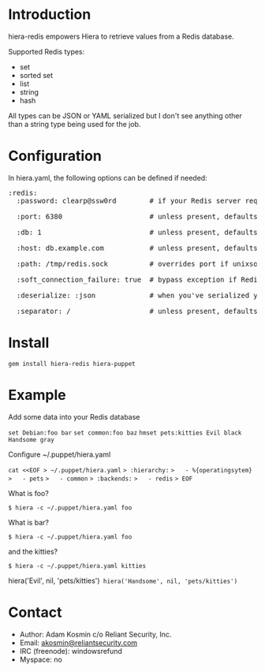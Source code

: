 Introduction
============

hiera-redis empowers Hiera to retrieve values from a Redis database.

Supported Redis types:

* set
* sorted set
* list
* string
* hash

All types can be JSON or YAML serialized but I don't see anything other than a string type being used for the job.

Configuration
=============
In hiera.yaml, the following options can be defined if needed:
<pre>
:redis:
  :password: clearp@ssw0rd        # if your Redis server requires authentication

  :port: 6380                     # unless present, defaults to 6379

  :db: 1                          # unless present, defaults to 0

  :host: db.example.com           # unless present, defaults to localhost

  :path: /tmp/redis.sock          # overrides port if unixsocket exists

  :soft_connection_failure: true  # bypass exception if Redis server is unavailable; default is false

  :deserialize: :json             # when you've serialized your data; can also be set to :yaml

  :separator: /                   # unless present, defaults to :
</pre>

Install
=======

`gem install hiera-redis hiera-puppet`

Example
=======

Add some data into your Redis database

`set Debian:foo bar`
`set common:foo baz`
`hmset pets:kitties Evil black Handsome gray`

Configure ~/.puppet/hiera.yaml

`cat <<EOF > ~/.puppet/hiera.yaml`
`> :hierarchy:`
`>   - %{operatingsytem}`
`>   - pets`
`>   - common`
`> :backends:`
`>   - redis`
`> EOF`

What is foo?

`$ hiera -c ~/.puppet/hiera.yaml foo`

What is bar?

`$ hiera -c ~/.puppet/hiera.yaml foo`

and the kitties?

`$ hiera -c ~/.puppet/hiera.yaml kitties`

hiera('Evil', nil, 'pets/kitties')`
hiera('Handsome', nil, 'pets/kitties')`

Contact
=======

* Author: Adam Kosmin c/o Reliant Security, Inc.
* Email: akosmin@reliantsecurity.com
* IRC (freenode): windowsrefund
* Myspace: no

